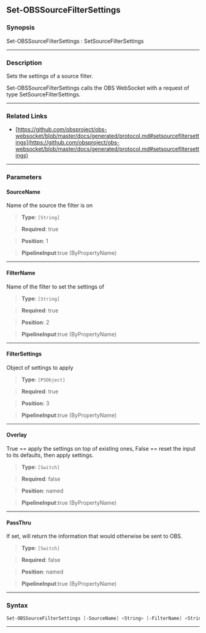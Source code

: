 Set-OBSSourceFilterSettings
---------------------------
### Synopsis
Set-OBSSourceFilterSettings : SetSourceFilterSettings

---
### Description

Sets the settings of a source filter.


Set-OBSSourceFilterSettings calls the OBS WebSocket with a request of type SetSourceFilterSettings.

---
### Related Links
* [https://github.com/obsproject/obs-websocket/blob/master/docs/generated/protocol.md#setsourcefiltersettings](https://github.com/obsproject/obs-websocket/blob/master/docs/generated/protocol.md#setsourcefiltersettings)



---
### Parameters
#### **SourceName**

Name of the source the filter is on



> **Type**: ```[String]```

> **Required**: true

> **Position**: 1

> **PipelineInput**:true (ByPropertyName)



---
#### **FilterName**

Name of the filter to set the settings of



> **Type**: ```[String]```

> **Required**: true

> **Position**: 2

> **PipelineInput**:true (ByPropertyName)



---
#### **FilterSettings**

Object of settings to apply



> **Type**: ```[PSObject]```

> **Required**: true

> **Position**: 3

> **PipelineInput**:true (ByPropertyName)



---
#### **Overlay**

True == apply the settings on top of existing ones, False == reset the input to its defaults, then apply settings.



> **Type**: ```[Switch]```

> **Required**: false

> **Position**: named

> **PipelineInput**:true (ByPropertyName)



---
#### **PassThru**

If set, will return the information that would otherwise be sent to OBS.



> **Type**: ```[Switch]```

> **Required**: false

> **Position**: named

> **PipelineInput**:true (ByPropertyName)



---
### Syntax
```PowerShell
Set-OBSSourceFilterSettings [-SourceName] <String> [-FilterName] <String> [-FilterSettings] <PSObject> [-Overlay] [-PassThru] [<CommonParameters>]
```
---
